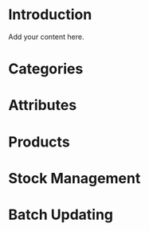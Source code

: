 # Introduction #

Add your content here.


# Categories #



# Attributes #



# Products #



# Stock Management #



# Batch Updating #
